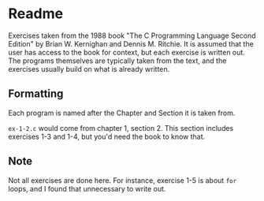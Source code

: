 # Readme
Exercises taken from the 1988 book "The C Programming Language Second Edition"
by Brian W. Kernighan and Dennis M. Ritchie. It is assumed that the user has
access to the book for context, but each exercise is written out. The programs
themselves are typically taken from the text, and the exercises usually build on
what is already written.

## Formatting
Each program is named after the Chapter and Section it is taken from.

`ex-1-2.c` would come from chapter 1, section 2. This section includes exercises
1-3 and 1-4, but you'd need the book to know that.

## Note
Not all exercises are done here. For instance, exercise 1-5 is about `for`
loops, and I found that unnecessary to write out.
